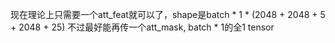 现在理论上只需要一个att\_feat就可以了，shape是batch * 1 * (2048 + 2048 + 5 + 2048 + 25)
不过最好能再传一个att\_mask, batch * 1的全1 tensor
